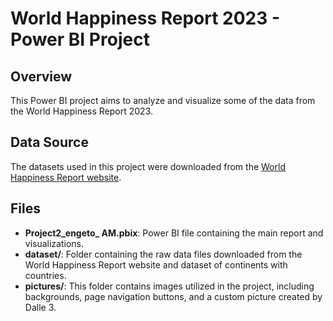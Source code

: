 # World Happiness Report 2023 - Power BI Project

## Overview
This Power BI project aims to analyze and visualize some of the data from the World Happiness Report 2023.

## Data Source
The datasets used in this project were downloaded from the [World Happiness Report website](https://worldhappiness.report/data/).

## Files
- **Project2_engeto_ AM.pbix**: Power BI file containing the main report and visualizations.
- **dataset/**: Folder containing the raw data files downloaded from the World Happiness Report website and dataset of continents with countries.
- **pictures/**: This folder contains images utilized in the project, including backgrounds, page navigation buttons, and a custom picture created by Dalle 3.
